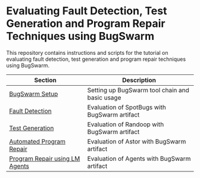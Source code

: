 # Evaluating Fault Detection, Test Generation and Program Repair Techniques using BugSwarm

This repository contains instructions and scripts for the tutorial on evaluating fault detection, test generation and program repair techniques using BugSwarm.

| Section | Description |
| --- | --- |
| [BugSwarm Setup](setup.md) | Setting up BugSwarm tool chain and basic usage |
| [Fault Detection](fault-detection.md) | Evaluation of SpotBugs with BugSwarm artifact|
| [Test Generation](test-generation.md) | Evaluation of Randoop with BugSwarm artifact |
| [Automated Program Repair](automated-repair.md) | Evaluation of Astor with BugSwarm artifact|
| [Program Repair using LM Agents](simple-agent.md) | Evaluation of Agents with BugSwarm artifact|

